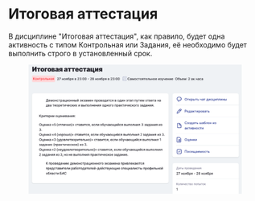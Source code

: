 # Итоговая аттестация

В дисциплине "Итоговая аттестация", как правило, будет одна активность с типом Контрольная или Задания, её необходимо будет выполнить строго в установленный срок.

<figure><img src="../.gitbook/assets/image (63).png" alt=""><figcaption></figcaption></figure>

